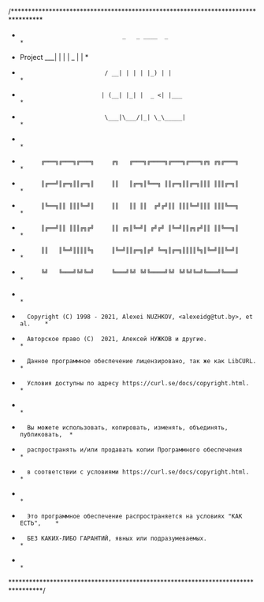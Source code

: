 /*********************************************************************************
 *                                  _   _ ____  _                                *
 *  Project                     ___| | | |  _ \| |                               *
 *                             / __| | | | |_) | |                               *
 *                            | (__| |_| |  _ <| |___                            *
 *                             \___|\___/|_| \_\_____|                           *
 *                                                                               *
 *           ╔═══╗╔═══╗╔═══╗     ╔╗   ╔═══╗╔════╗╔═══╗╔═══╗╔╗ ╔╗╔═══╗            *
 *           ║╔══╝║╔═╗║║╔═╗║     ║║   ║╔═╗║╚══╗ ║║╔═╗║║╔═╗║║║ ║║║╔═╗║            *
 *           ║╚══╗║║ ║║║╚═╝║     ║║   ║║ ║║  ╔╝╔╝║║ ║║║╚═╝║║║ ║║║╚══╗            *
 *           ║╔══╝║║ ║║║╔╗╔╝     ║║ ╔╗║╚═╝║ ╔╝╔╝ ║╚═╝║║╔╗╔╝║║ ║║╚══╗║            *
 *           ║║   ║╚═╝║║║║╚╗     ║╚═╝║║╔═╗║╔╝ ╚═╗║╔═╗║║║║╚╗║╚═╝║║╚═╝║            *
 *           ╚╝   ╚═══╝╚╝╚═╝     ╚═══╝╚╝ ╚╝╚════╝╚╝ ╚╝╚╝╚═╝╚═══╝╚═══╝            *
 *                                                                               *
 *       Copyright (C) 1998 - 2021, Alexei NUZHKOV, <alexeidg@tut.by>, et al.    *
 *       Авторское право (С)  2021, Алексей НУЖКОВ и другие.                     *
 *       Данное программное обеспечение лицензировано, так же как LibCURL.       *
 *       Условия доступны по адресу https://curl.se/docs/copyright.html.         *
 *                                                                               *
 *       Вы можете использовать, копировать, изменять, объединять, публиковать,  *
 *       распространять и/или продавать копии Программного обеспечения           *
 *       в соответствии с условиями https://curl.se/docs/copyright.html.         *
 *                                                                               *
 *       Это программное обеспечение распространяется на условиях "КАК ЕСТЬ",    *
 *       БЕЗ КАКИХ-ЛИБО ГАРАНТИЙ, явных или подразумеваемых.                     *
 *                                                                               *
 *********************************************************************************/
